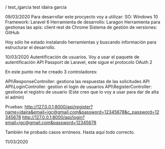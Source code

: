 / test_igarcia
 test idaira garcia

09/03/2020
Para desarrollar este procyecto voy a utilizar:
SO: Windows 10
Framework: Laravel 6
Herramienta de desarrollo: Laragon
Herramienta para gestionas las apis: client rest de Chrome
Sistema de gestión de versiones: GitHub

Hoy sólo he estado instalando herramientas y buscando información para estructurar el desarrollo.

10/03/2020
Autentificación de usuarios.
Voy a usar el paquete de autentificación API Passport de Laravel, este sigue el protocolo OAuth 2

En este punto me he creado 3 controladores:

API\ResponseController: gestiona las respuestas de las solicitudes API
API\LoginController: gestion el login de usuarios
API\RegisterController: gestiona el registro de usuario (Este creo que lo voy a usar para dar de alta el admin)

Pruebas:
http://127.0.0.1:8000/api/register?name=idaira&email=igc@gmail.com&password=12345678&c_password=12345678
http://127.0.0.1:8000/api/login?email=igc@gmail.com&password=12345678

También he probado casos erróneos. Hasta aquí todo correcto.

11/03/2020
